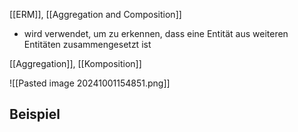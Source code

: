 [[ERM]], [[Aggregation and Composition]]

- wird verwendet, um zu erkennen, dass eine Entität aus weiteren Entitäten zusammengesetzt ist

[[Aggregation]], [[Komposition]]

![[Pasted image 20241001154851.png]]

## Beispiel
